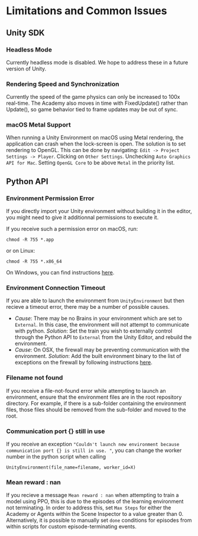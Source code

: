 # Limitations and Common Issues

## Unity SDK
### Headless Mode
Currently headless mode is disabled. We hope to address these in a future version of Unity.

### Rendering Speed and Synchronization
Currently the speed of the game physics can only be increased to 100x real-time. The Academy also moves in time with FixedUpdate() rather than Update(), so game behavior tied to frame updates may be out of sync. 

### macOS Metal Support
When running a Unity Environment on macOS using Metal rendering, the application can crash when the lock-screen is open. The solution is to set rendering to OpenGL. This can be done by navigating: `Edit -> Project Settings -> Player`. Clicking on `Other Settings`. Unchecking `Auto Graphics API for Mac`. Setting `OpenGL Core` to be above `Metal` in the priority list.

## Python API

### Environment Permission Error

If you directly import your Unity environment without building it in the editor, you might need to give it additionnal permissions to execute it. 

If you receive such a permission error on macOS, run:

`chmod -R 755 *.app` 

or on Linux:

`chmod -R 755 *.x86_64` 

On Windows, you can find instructions [here](https://technet.microsoft.com/en-us/library/cc754344(v=ws.11).aspx).

### Environment Connection Timeout

If you are able to launch the environment from `UnityEnvironment` but then recieve a timeout error, there may be a number of possible causes.
 * _Cause_: There may be no Brains in your environment which are set to `External`.  In this case, the environment will not attempt to communicate with python. _Solution_: Set the train you wish to externally control through the Python API to `External` from the Unity Editor, and rebuild the environment.
 * _Cause_: On OSX, the firewall may be preventing communication with the environment. _Solution_: Add the built environment binary to the list of exceptions on the firewall by following instructions [here](https://support.apple.com/en-us/HT201642). 

### Filename not found

If you receive a file-not-found error while attempting to launch an environment, ensure that the environment files are in the root repository directory. For example, if there is a sub-folder containing the environment files, those files should be removed from the sub-folder and moved to the root. 

### Communication port {} still in use

If you receive an exception `"Couldn't launch new environment because communication port {} is still in use. "`, you can change the worker number in the python script when calling 

`UnityEnvironment(file_name=filename, worker_id=X)`

### Mean reward : nan

If you recieve a message `Mean reward : nan` when attempting to train a model using PPO, this is due to the episodes of the learning environment not terminating. In order to address this, set `Max Steps` for either the Academy or Agents within the Scene Inspector to a value greater than 0. Alternatively, it is possible to manually set `done` conditions for episodes from within scripts for custom episode-terminating events.
